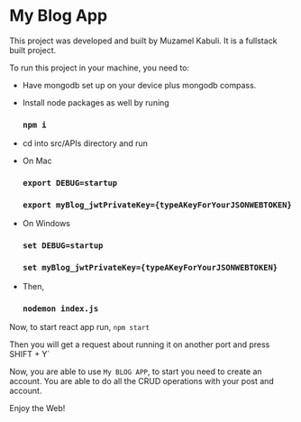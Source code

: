# My Blog App

This project was developed and built by Muzamel Kabuli. It is a fullstack built project.

To run this project in your machine, you need to:
  * Have mongodb set up on your device plus mongodb compass.
  * Install node packages as well by runing
    ### `npm i`
  * cd into src/APIs directory and run
  * On Mac
      ### `export DEBUG=startup`
      ### `export myBlog_jwtPrivateKey={typeAKeyForYourJSONWEBTOKEN}`
  * On Windows
      ### `set DEBUG=startup`
      ### `set myBlog_jwtPrivateKey={typeAKeyForYourJSONWEBTOKEN}`

  * Then,
      ### `nodemon index.js`

Now, to start react app run,
      `npm start`

Then you will get a request about running it on another port and press SHIFT + Y`

Now, you are able to use `My BLOG APP`, to start you need to create an account. You are able to do all the CRUD operations with your post and account.

Enjoy the Web!

